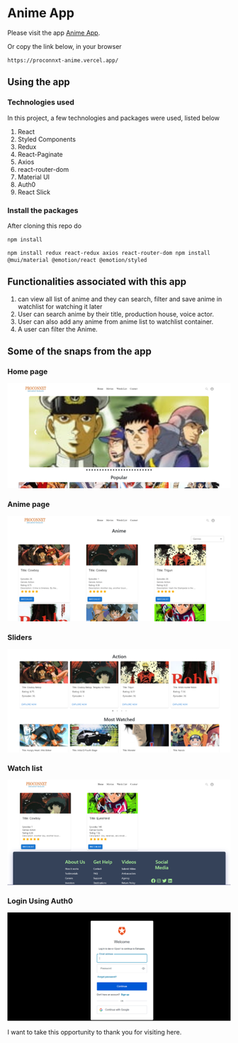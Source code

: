 # Anime App

Please visit the app [Anime App](https://proconnxt-anime.vercel.app/).

Or copy the link below, in your browser
```
https://proconnxt-anime.vercel.app/
```

## Using the app
### Technologies used

In this project, a few technologies and packages were used, listed below
1. React 
2. Styled Components
3. Redux
4. React-Paginate
5. Axios
6. react-router-dom
7. Material UI
8. Auth0
9. React Slick

### Install the packages
After cloning this repo do
```
npm install
```
```
npm install redux react-redux axios react-router-dom npm install @mui/material @emotion/react @emotion/styled
```

 

## Functionalities associated with this app
1. can view all list of anime and they can search, filter and save anime in watchlist for watching it later
2. User can search anime by their title, production house, voice actor.
3. User can also add any anime from anime list to watchlist container.
4. A user can filter the Anime.


## Some of the snaps from the app
### Home page
![Home page](https://github.com/Nitesh-Goshwami/todoApp/blob/master/client/public/Images/Homep.png?raw=true)
### Anime page
![Anime page](https://github.com/Nitesh-Goshwami/todoApp/blob/master/client/public/Images/Anime%20list.png?raw=true)
### Sliders 
![Slider page](https://github.com/Nitesh-Goshwami/todoApp/blob/master/client/public/Images/sliders.png?raw=true)
### Watch list
![watch list](https://github.com/Nitesh-Goshwami/todoApp/blob/master/client/public/Images/watch%20list.png?raw=true)
### Login Using Auth0 
![Login](https://github.com/Nitesh-Goshwami/todoApp/blob/master/client/public/Images/loginp.png?raw=true)

I want to take this opportunity to thank you for visiting here.
